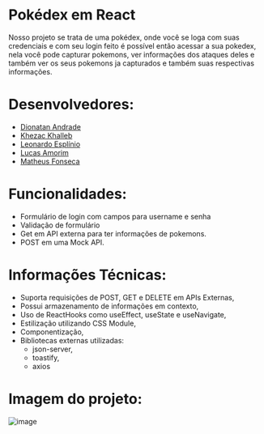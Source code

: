 # Pokédex em React
Nosso projeto se trata de uma pokédex, onde você se loga com suas credenciais e com seu login feito é possível então acessar a sua pokedex, nela você pode capturar pokemons, ver informações dos ataques deles e também ver os seus pokemons ja capturados e também suas respectivas informações.

# Desenvolvedores:
- <a href="https://www.linkedin.com/in/dionatan-andrade-618331313/" target="_blank">Dionatan Andrade</a>
- <a href="https://www.linkedin.com/in/khezac/" target="_blank">Khezac Khalleb</a>
- <a href="https://www.linkedin.com/in/leoesplinio/" target="_blank">Leonardo Esplínio</a>
- <a href="https://www.linkedin.com/in/lucas-rodrigues-928419110/" target="_blank">Lucas Amorim</a>
- <a href="https://www.linkedin.com/in/matheusff002/" target="_blank">Matheus Fonseca</a>

# Funcionalidades:
- Formulário de login com campos para username e senha
- Validação de formulário
- Get em API externa para ter informações de pokemons.
- POST em uma Mock API.

# Informações Técnicas:
- Suporta requisições de POST, GET e DELETE em APIs Externas,
- Possui armazenamento de informações em contexto,
- Uso de ReactHooks como useEffect, useState e useNavigate,
- Estilização utilizando CSS Module,
- Componentização,
- Bibliotecas externas utilizadas:
  - json-server,
  - toastify,
  - axios

# Imagem do projeto:
![image](https://github.com/Khezac/Pokedex/assets/152409554/3b64c3ae-966f-45d3-9321-e6df50d2ab62)
